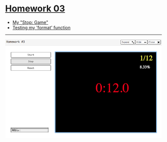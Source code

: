 # [Homework 03](https://github.com/20awesome/VladBolibruk_MA2018Python/issues/4)
* [My "Stop: Game"](https://py3.codeskulptor.org/#user302_xcV1AoiZj2w2Tfc_42.py)
* [Testing my 'format' function](https://py3.codeskulptor.org/#user302_nZ8mf921mU_3.py)

----

![alt text](Screen_Shot_1.png "RPSLS")